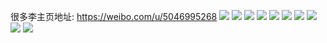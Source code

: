 很多李主页地址: https://weibo.com/u/5046995268 
![](https://wx4.sinaimg.cn/mw2000/005vyG1uly1h9jflifyopj33402c0hdu.jpg) 
![](https://wx4.sinaimg.cn/mw2000/005vyG1uly1h9jfljtda3j33402c0x6q.jpg) 
![](https://wx4.sinaimg.cn/mw2000/005vyG1uly1h9iuapzg8lj32902yoe83.jpg) 
![](https://wx4.sinaimg.cn/mw2000/005vyG1uly1h9g3ym8zq3j30wc18n7df.jpg) 
![](https://wx4.sinaimg.cn/mw2000/005vyG1uly1h9g3ymi26dj30rh12p0yp.jpg) 
![](https://wx4.sinaimg.cn/mw2000/005vyG1uly1h94qwlc6ojj30u0140q9f.jpg) 
![](https://wx4.sinaimg.cn/mw2000/005vyG1uly1h8yhmzyzy9j32c0340npg.jpg) 
![](https://wx4.sinaimg.cn/mw2000/005vyG1uly1h8hpocw1b2j32c0340e82.jpg) 
![](https://wx4.sinaimg.cn/mw2000/005vyG1uly1h7qzgn36gqj30u0140wkx.jpg) 
![](https://wx4.sinaimg.cn/mw2000/005vyG1uly1h7mkh24n5tj32bz340kjm.jpg) 
